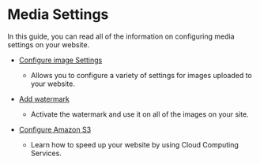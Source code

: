 # Media Settings

In this guide, you can read all of the information on configuring media settings on your website.

*   [Configure image Settings](Media-settings-configure-image-settings.md)

    -  Allows you to configure a variety of settings for images uploaded to your website.

*   [Add watermark](Media-settings-add-watermark.md)

     -    Activate the watermark and use it on all of the images on your site.

*   [Configure Amazon S3](Media-settings-amazon-s3.md)

     -  Learn how to speed up your website by using Cloud Computing Services.
